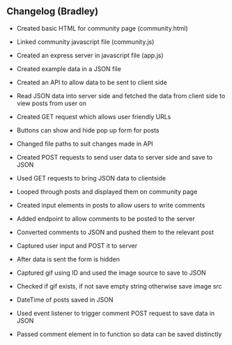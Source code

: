 ## Changelog (Bradley)

- Created basic HTML for community page (community.html)
- Linked community javascript file (community.js)
- Created an express server in javascript file (app.js)
- Created example data in a JSON file
- Created an API to allow data to be sent to client side
- Read JSON data into server side and fetched the data from client side to view posts from user on

- Created GET request which allows user friendly URLs
- Buttons can show and hide pop up form for posts
- Changed file paths to suit changes made in API
- Created POST requests to send user data to server side and save to JSON
- Used GET requests to bring JSON data to clientside
- Looped through posts and displayed them on community page
- Created input elements in posts to allow users to write comments
- Added endpoint to allow comments to be posted to the server
- Converted comments to JSON and pushed them to the relevant post
- Captured user input and POST it to server
- After data is sent the form is hidden
- Captured gif using ID and used the image source to save to JSON
- Checked if gif exists, if not save empty string otherwise save image src
- DateTime of posts saved in JSON
- Used event listener to trigger comment POST request to save data in JSON
- Passed comment element in to function so data can be saved distinctly

